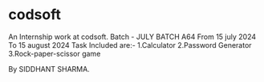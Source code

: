 # codsoft
 An Internship work at codsoft.
 Batch - JULY BATCH A64
 From 15 july 2024 To 15 august 2024
 Task Included are:-
 1.Calculator
 2.Password Generator
 3.Rock-paper-scissor game

 By SIDDHANT SHARMA.
